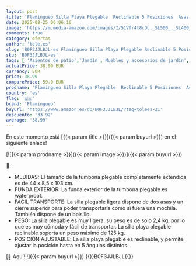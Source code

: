```yaml
---
layout: post
title: 'Flamingueo Silla Playa Plegable  Reclinable 5 Posiciones  Asas Tipo Mochila  Ligera  Poliéster  44 x 8 5 x 103 cm'
date: 2025-08-25 06:06:16
image: 'https://m.media-amazon.com/images/I/51Vfr4t8cDL._SL500_._SL400_.jpg'
comments: true
category: ofertas
author: 'tole.es'
slug: 'B0F3JJLBJL-es Flamingueo Silla Playa Plegable Reclinable 5 Posiciones...'
sku: 'B0F3JJLBJL-es'
tags: [ 'Asientos de patio','Jardín','Muebles y accesorios de jardín','Tumbonas','flamingueo','mochila','🇪🇸', ]
actualPrice: 38.99 EUR
currency: EUR
price: 38.99
comparePrice: 59.0 EUR
prodname: 'Flamingueo Silla Playa Plegable  Reclinable 5 Posiciones  Asas Tipo Mochila  Ligera  Poliéster  44 x 8 5 x 103 cm'
country: 'es'
flag: '🇪🇸'
brand: 'Flamingueo'
buyurl: 'https://www.amazon.es/dp/B0F3JJLBJL/?tag=tolees-21'
descuento: '33.92'
average: '38.99'
---
```


En este momento está [{{< param title >}}]({{< param buyurl >}}) en el siguiente enlace!

[![{{< param prodname >}}]({{< param image >}})]({{< param buyurl >}})

🔎:

- MEDIDAS: El tamaño de la tumbona plegable completamente extendida es de 44 x 8,5 x 103 cm.
- FUNDA EXTERIOR: La funda exterior de la tumbona plegable es waterproof.
- FÁCIL TRANSPORTE: La silla plegable ligera dispone de dos asas y un cierre superior para poder transportarla como si fuera una mochila. También dispone de un bolsillo.
- PESO: La silla plegable es muy ligera, su peso es de solo 2,4 kg, por lo que es muy cómoda y fácil de transportar. La silla playa plegable reclinable soporta un peso máximo de 125 kg.
- POSICIÓN AJUSTABLE: La silla playa plegable es reclinable, y permite ajustar la posición hasta en 5 ángulos distintos.

[🛒 Aquí!!!]({{< param buyurl >}})
{{<world>}}B0F3JJLBJL{{</world>}}
